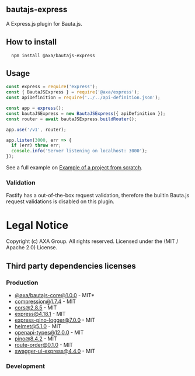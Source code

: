 ## bautajs-express

A Express.js plugin for Bauta.js.

## How to install

```console
  npm install @axa/bautajs-express
```

## Usage

```js
const express = require('express');
const { BautaJSExpress } = require('@axa/express');
const apiDefinition = require('../../api-definition.json');

const app = express();
const bautaJSExpress = new BautaJSExpress({ apiDefinition });
const router = await bautaJSExpress.buildRouter();

app.use('/v1', router);

app.listen(3000, err => {
  if (err) throw err;
  console.info('Server listening on localhost: 3000');
});

```

See a full example on [Example of a project from scratch](../../docs/hello-world.md).

### Validation

Fastify has a out-of-the-box request validation, therefore the builtin Bauta.js request validations is disabled on this plugin.

# Legal Notice

Copyright (c) AXA Group. All rights reserved.
Licensed under the (MIT / Apache 2.0) License.

## Third party dependencies licenses

### Production
 - [@axa/bautajs-core@1.0.0](https://github.com/axa-group/bauta.js) - MIT*
 - [compression@1.7.4](https://github.com/expressjs/compression) - MIT
 - [cors@2.8.5](https://github.com/expressjs/cors) - MIT
 - [express@4.18.1](https://github.com/expressjs/express) - MIT
 - [express-pino-logger@7.0.0](https://github.com/pinojs/express-pino-logger) - MIT
 - [helmet@5.1.0](https://github.com/helmetjs/helmet) - MIT
 - [openapi-types@12.0.0](https://github.com/kogosoftwarellc/open-api/tree/master/packages/openapi-types) - MIT
 - [pino@8.4.2](https://github.com/pinojs/pino) - MIT
 - [route-order@0.1.0](https://github.com/sfrdmn/node-route-order) - MIT
 - [swagger-ui-express@4.4.0](https://github.com/scottie1984/swagger-ui-express) - MIT

### Development
